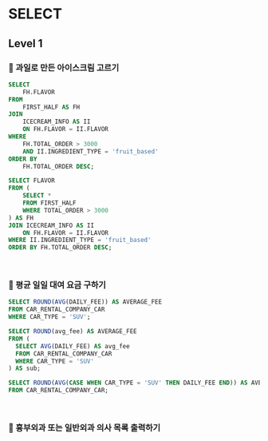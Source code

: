 # SELECT

## Level 1

### 🔻 과일로 만든 아이스크림 고르기

```sql
SELECT 
    FH.FLAVOR
FROM 
    FIRST_HALF AS FH
JOIN 
    ICECREAM_INFO AS II
    ON FH.FLAVOR = II.FLAVOR
WHERE 
    FH.TOTAL_ORDER > 3000
    AND II.INGREDIENT_TYPE = 'fruit_based'
ORDER BY 
    FH.TOTAL_ORDER DESC;
```


```sql
SELECT FLAVOR
FROM (
    SELECT * 
    FROM FIRST_HALF 
    WHERE TOTAL_ORDER > 3000
) AS FH
JOIN ICECREAM_INFO AS II 
    ON FH.FLAVOR = II.FLAVOR
WHERE II.INGREDIENT_TYPE = 'fruit_based'
ORDER BY FH.TOTAL_ORDER DESC;
```

<br>

### 🔻 평균 일일 대여 요금 구하기

```sql
SELECT ROUND(AVG(DAILY_FEE)) AS AVERAGE_FEE
FROM CAR_RENTAL_COMPANY_CAR
WHERE CAR_TYPE = 'SUV';
```

```sql
SELECT ROUND(avg_fee) AS AVERAGE_FEE
FROM (
  SELECT AVG(DAILY_FEE) AS avg_fee
  FROM CAR_RENTAL_COMPANY_CAR
  WHERE CAR_TYPE = 'SUV'
) AS sub;
```

```sql
SELECT ROUND(AVG(CASE WHEN CAR_TYPE = 'SUV' THEN DAILY_FEE END)) AS AVERAGE_FEE
FROM CAR_RENTAL_COMPANY_CAR;
```

<br>

### 🔻 흉부외과 또는 일반외과 의사 목록 출력하기

```sql

```

